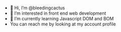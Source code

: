 - 👋 Hi, I’m @bleedingcactus
- 👀 I’m interested in front end web development
- 🌱 I’m currently learning Javascript DOM and BOM
- You can reach me by looking at my account profile

<!---
bleedingcactus/bleedingcactus is a ✨ special ✨ repository because its `README.md` (this file) appears on your GitHub profile.
You can click the Preview link to take a look at your changes.
--->
